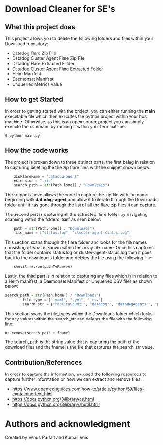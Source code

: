 # Download Cleaner for SE's

## What this project does

This project allows you to delete the following folders and files within your Download repository:

* Datadog Flare Zip File
* Datadog Cluster Agent Flare Zip File
* Datadog Flare Extracted Folder
* Datadog Cluster Agent Flare Extracted Folder
* Helm Manifest
* Daemonset Manifest
* Unqueried Metrics Value



## How to get Started

In order to getting started with the project, you can either running the **main** executable file which then executes the python project within your host machine. Otherwise, as this is an open source project you can simply execute the command by running it within your terminal line.

```
$ python main.py
```



## How the code works

The project is broken down to three distinct parts, the first being in relation to capturing deleting the the zip flare files with the snippet shown below:

```python
    zipFlareName = "datadog-agent"
    extension = ".zip"
    search_path = str(Path.home() / "Downloads")
```

The snippet above allows the code to capture the zip file with the name beginning with **datadog-agent** and allow it to iterate through the Downloads folder until it has gone through the list of all the flare zip files it can capture. 



The second part is capturing all the extracted flare folder by navigating scanning within the folders itself as seen below:

```python
    path = str(Path.home() / "Downloads")
    file_name = ["status.log", "cluster-agent-status.log"]
```
This section scans through the flare folder and looks for the file names consisting of what is shown within the array file_name. Once this captures that the folder contains status.log or cluster-agent-status.log then it goes back to the download's folder and deletes the file using the following line:

```python
    shutil.rmtree(pathToRemove)
```


Lastly, the third part is in relation to capturing any files which is in relation to a Helm manifest, a Daemonset Manifest or Unqueried CSV files as shown below:

```python
search_path = str(Path.home() / "Downloads")
        file_type = [".yaml", ".yml", ".csv"]
        search_str = ["replicaCount:", "datadog:", "datadogAgents:", "podAnnotations:", "kind: DaemonSet", "kind: Deployment", "AWSTemplateFormatVersion:", "Average Custom Metrics / Hour", "init_config:"]
```
This section scans the file_types within the Downloads folder which looks for any values within the search_str and deletes the file with the following line:

```python
os.remove(search_path + fname)
```
The search_path is the string value that is capturing the path of the download files and the fname is the file that captures the search_str value. 


## Contribution/References

In order to capture the information, we used the following resources to capture further information on how we can extract and remove files:

* https://www.opentechguides.com/how-to/article/python/59/files-containing-text.html
* https://docs.python.org/3/library/os.html
* https://docs.python.org/3/library/shutil.html


# Authors and acknowledgment

Created by Venus Parfait and Kumail Anis